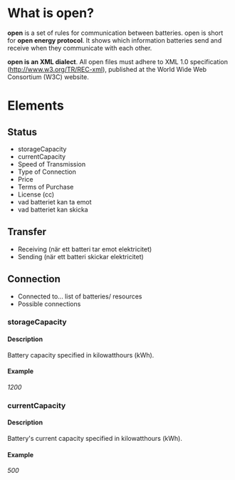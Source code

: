 # What is open?

**open** is a set of rules for communication between batteries. open is short for **open energy protocol**. It shows which information batteries send and receive when they communicate with each other.

**open is an XML dialect**. All open files must adhere to XML 1.0 specification (http://www.w3.org/TR/REC-xml), published at the World Wide Web Consortium (W3C) website.

# Elements
## Status
* storageCapacity
* currentCapacity
* Speed of Transmission
* Type of Connection
* Price
* Terms of Purchase
* License (cc)
* vad batteriet kan ta emot
* vad batteriet kan skicka
## Transfer
* Receiving (när ett batteri tar emot elektricitet)
* Sending (när ett batteri skickar elektricitet)
## Connection
* Connected to... list of batteries/ resources
* Possible connections


### storageCapacity
#### Description
Battery capacity specified in kilowatthours (kWh).
#### Example
_1200_

### currentCapacity
#### Description
Battery's current capacity specified in kilowatthours (kWh).
#### Example
_500_

